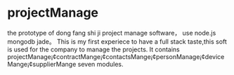 # projectManage
the prototype of dong fang shi ji project manage software， use node.js mongodb jade。
This is my first experiece to have a full stack taste,this soft is used for the company to manage the projects.
It contains projectManage¡¢contractMange¡¢contactsMange¡¢personManage¡¢deviceMange¡¢supplierMange seven modules.
